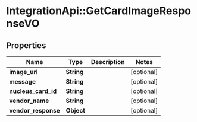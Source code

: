 # IntegrationApi::GetCardImageResponseVO

## Properties
Name | Type | Description | Notes
------------ | ------------- | ------------- | -------------
**image_url** | **String** |  | [optional] 
**message** | **String** |  | [optional] 
**nucleus_card_id** | **String** |  | [optional] 
**vendor_name** | **String** |  | [optional] 
**vendor_response** | **Object** |  | [optional] 


